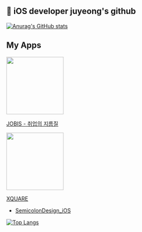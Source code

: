 ##  iOS developer juyeong's github

[![Anurag's GitHub stats](https://github-readme-stats.vercel.app/api?username=juyeong525&show_icons=true&theme=tokyonight)](https://github.com/juyeong525/github-readme-stats)

## My Apps
<a href="https://apps.apple.com/kr/app/jobis-%EC%B7%A8%EC%97%85%EC%9D%98-%EC%A7%80%EB%A6%84%EA%B8%B8/id6450888392"><img src="https://github.com/juyeong525/juyeong525/assets/103028061/98313658-091e-4da9-b16c-81a2250e6f9f" width="150" height="150"/></a>

[JOBIS - 취업의 지름질](https://github.com/Team-return/JOBIS-DSM-iOS-v2)


<a href="https://apps.apple.com/kr/app/xquare-dsm을-위한-단-하나의-서비스/id1633067002"><img src="https://github.com/juyeong525/juyeong525/assets/103028061/9eab4aff-914b-469d-8086-8909ed0cf7bf" width="150" height="150"/></a>

[XQUARE](https://github.com/team-xquare/xquare-iOS)
  * [SemicolonDesign_iOS](https://github.com/semicolondsm/SemicolonDesign_iOS)

[![Top Langs](https://github-readme-stats.vercel.app/api/top-langs/?username=juyeong525&layout=compact)](https://github.com/2yev1n/github-readme-stats)
